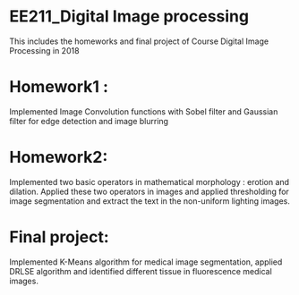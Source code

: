 # EE211_Digital Image processing

This includes the homeworks and final project of Course Digital Image Processing in 2018



# Homework1 : 
Implemented Image Convolution functions with Sobel filter and Gaussian filter for edge detection and image blurring


# Homework2: 
Implemented two basic operators in mathematical morphology : erotion and dilation. Applied these two operators in images and applied thresholding for image segmentation and extract the text in the non-uniform lighting images.

# Final project: 
Implemented K-Means algorithm for medical image segmentation, applied DRLSE algorithm and identified different tissue in fluorescence medical images.
